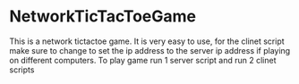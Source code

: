 # NetworkTicTacToeGame
This is a network tictactoe game. It is very easy to use, for the clinet script make sure to change to set the ip address to the server
ip address if playing on different computers. To play game run 1 server script and run 2 clinet scripts
